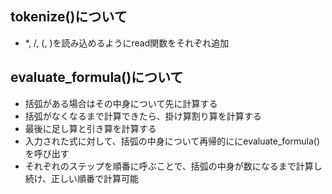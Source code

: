 ## tokenize()について
- *, /, (, )を読み込めるようにread関数をそれぞれ追加

## evaluate_formula()について
- 括弧がある場合はその中身について先に計算する
- 括弧がなくなるまで計算できたら、掛け算割り算を計算する
- 最後に足し算と引き算を計算する
- 入力された式に対して、括弧の中身について再帰的ににevaluate_formula()を呼び出す
- それぞれのステップを順番に呼ぶことで、括弧の中身が数になるまで計算し続け、正しい順番で計算可能